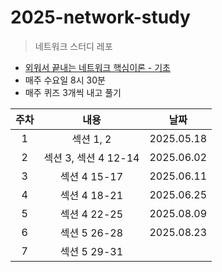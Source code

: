 # 2025-network-study
> 네트워크 스터디 레포  

- [외워서 끝내는 네트워크 핵심이론 - 기초](https://www.inflearn.com/course/%EB%84%A4%ED%8A%B8%EC%9B%8C%ED%81%AC-%ED%95%B5%EC%8B%AC%EC%9D%B4%EB%A1%A0-%EA%B8%B0%EC%B4%88/dashboard)
- 매주 수요일 8시 30분
- 매주 퀴즈 3개씩 내고 풀기

| 주차 | 내용 | 날짜 |
|:--:|:--:|:---:|
|1 | 섹션 1, 2 | 2025.05.18|
|2 | 섹션 3, 섹션 4 12-14 | 2025.06.02 |
|3 | 섹션 4 15-17 | 2025.06.11 |
|4 | 섹션 4 18-21 | 2025.06.25 |
|5 | 섹션 4 22-25 | 2025.08.09 |
|6 | 섹션 5 26-28 | 2025.08.23 |
|7 | 섹션 5 29-31 |  |
